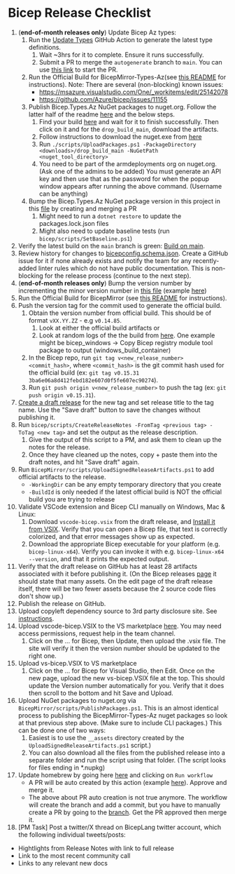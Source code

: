 # Bicep Release Checklist

1. (**end-of-month releases only**) Update Bicep Az types:
    1. Run the [Update Types](https://github.com/Azure/bicep-types-az/actions/workflows/update-types.yml) GitHub Action to generate the latest type definitions.
        1. Wait ~3hrs for it to complete. Ensure it runs successfully.
        2. Submit a PR to merge the `autogenerate` branch to `main`. You can use [this link](https://github.com/Azure/bicep-types-az/compare/main...autogenerate) to start the PR.
    1. Run the Official Build for BicepMirror-Types-Az(see [this README](https://msazure.visualstudio.com/One/_git/BicepMirror-Types-Az) for instructions).
        Note: There are several (non-blocking) known issues:
          - https://msazure.visualstudio.com/One/_workitems/edit/25142078
          - https://github.com/Azure/bicep/issues/11155
    1. Publish Bicep.Types.Az NuGet packages to nuget.org. Follow the latter half of the readme [here](https://dev.azure.com/msazure/One/_git/BicepMirror-Types-Az) and the below steps.
        1. Find your build [here](https://dev.azure.com/msazure/One/_build?definitionId=179851&_a=summary) and wait for it to finish successfully. Then click on it and for the `drop_build_main`, download the artifacts.
        1. Follow instructions to download the nuget.exe from [here](https://learn.microsoft.com/en-us/nuget/install-nuget-client-tools)
        1. Run `./scripts/UploadPackages.ps1 -PackageDirectory <downloads>/drop_build_main -NuGetPath <nuget_tool_directory>`
        1. You need to be part of the armdeployments org on nuget.org. (Ask one of the admins to be added) You must generate an API key and then use that as the password for when the popup window appears after running the above command. (Username can be anything)
    1. Bump the Bicep.Types.Az NuGet package version in this project in this [file](https://github.com/Azure/bicep/blob/main/src/Bicep.Core/Bicep.Core.csproj) by creating and merging a PR
        1. Might need to run a `dotnet restore` to update the packages.lock.json files
        1. Might also need to update baseline tests (run `bicep/scripts/SetBaseline.ps1`)
1. Verify the latest build on the `main` branch is green: [Build on main](https://github.com/Azure/bicep/actions/workflows/build.yml).
1. Review history for changes to [bicepconfig.schema.json](https://github.com/Azure/bicep/commits/main/src/vscode-bicep/schemas/bicepconfig.schema.json). Create a GitHub issue for it if none already exists and notify the team for any recently-added linter rules which do not have public documentation. This is non-blocking for the release process (continue to the next step).
1. (**end-of-month releases only**) Bump the version number by incrementing the minor version number in [this file](https://github.com/Azure/bicep/blob/main/version.json) (example [here](https://github.com/Azure/bicep/pull/9698))
1. Run the Official Build for BicepMirror (see [this README](https://msazure.visualstudio.com/One/_git/BicepMirror) for instructions).
1. Push the version tag for the commit used to generate the official build.
    1. Obtain the version number from official build. This should be of format `vXX.YY.ZZ` - e.g `v0.14.85`.
        1. Look at either the official build artifacts or 
        2. Look at random logs of the the build from [here](https://msazure.visualstudio.com/One/_build?definitionId=182734&_a=summary). One example might be bicep_windows -> Copy Bicep registry module tool package to output (windows_build_container)
    1. In the Bicep repo, run `git tag v<new_release_number> <commit_hash>`, where `<commit_hash>` is the git commit hash used for the official build (ex: `git tag v0.15.31 3ba6e06a8d412febd182e607d0f5fe607ec90274`).
    1. Run `git push origin v<new_release_number>` to push the tag (ex: `git push origin v0.15.31`).
1. [Create a draft release](https://github.com/Azure/bicep/releases/new) for the new tag and set release title to the tag name. Use the "Save draft" button to save the changes without publishing it.
1. Run `bicep/scripts/CreateReleaseNotes -FromTag <previous tag> -ToTag <new tag>` and set the output as the release description.
    1. Give the output of this script to a PM, and ask them to clean up the notes for the release.
    1. Once they have cleaned up the notes, copy + paste them into the draft notes, and hit "Save draft" again.
1. Run `BicepMirror/scripts/UploadSignedReleaseArtifacts.ps1` to add official artifacts to the release.
    * `-WorkingDir` can be any empty temporary directory that you create
    * `-BuildId` is only needed if the latest official build is NOT the official build you are trying to release
1. Validate VSCode extension and Bicep CLI manually on Windows, Mac & Linux:
    1. Download `vscode-bicep.vsix` from the draft release, and [Install it from VSIX](https://code.visualstudio.com/docs/editor/extension-marketplace#_install-from-a-vsix). Verify that you can open a Bicep file, that text is correctly colorized, and that error messages show up as expected.
    1. Download the appropriate Bicep executable for your platform (e.g. `bicep-linux-x64`). Verify you can invoke it with e.g. `bicep-linux-x64 --version`, and that it prints the expected output.
1. Verify that the draft release on GitHub has at least 28 artifacts associated with it before publishing it. (On the Bicep releases [page](https://github.com/Azure/bicep/releases) it should state that many assets. On the edit page of the draft release itself, there will be two fewer assets because the 2 source code files don't show up.)
1. Publish the release on GitHub.
1. Upload copyleft dependency source to 3rd party disclosure site. See [instructions](https://msazure.visualstudio.com/One/_wiki/wikis/Azure%20Deployments%20Team%20Wiki/369910/Bicep-release-step-Upload-copyleft-source-to-3rd-party-disclosure-site).
1. Upload vscode-bicep.VSIX to the VS marketplace [here](https://marketplace.visualstudio.com/manage). You may need access permissions, request help in the team channel.
    1. Click on the ... for Bicep, then Update, then upload the .vsix file. The site will verify it then the version number should be updated to the right one. 
1. Upload vs-bicep.VSIX to VS marketplace
    1. Click on the ... for Bicep for Visual Studio, then Edit. Once on the new page, upload the new vs-bicep.VSIX file at the top. This should update the Version number automatically for you. Verify that it does then scroll to the bottom and hit Save and Upload.
1. Upload NuGet packages to nuget.org via `BicepMirror/scripts/PublishPackages.ps1`. This is an almost identical process to publishing the BicepMirror-Types-Az nuget packages so look at that previous step above. (Make sure to include CLI packages.) This can be done one of two ways:
    1. Easiest is to use the `__assets` directory created by the `UploadSignedReleaseArtifacts.ps1` script.)
    2. You can also download all the files from the published release into a separate folder and run the script using that folder. (The script looks for files ending in *.nupkg)
1. Update homebrew by going here [here](https://github.com/Azure/homebrew-bicep/actions/workflows/update-homebrew.yml) and clicking on `Run workflow`
    * A PR will be auto created by this action (example [here](https://github.com/Azure/homebrew-bicep/pull/40)). Approve and merge it.
    * The above about PR auto creation is not true anymore. The workflow will create the branch and add a commit, but you have to manually create a PR by going to the [branch](https://github.com/Azure/homebrew-bicep/tree/update-homebrew). Get the PR approved then merge it.
1. [PM Task] Post a twitter/X thread on BicepLang twitter account, which the following individual tweets/posts:
  * Hightlights from Release Notes with link to full release 
  * Link to the most recent community call
  * Links to any relevant new docs

